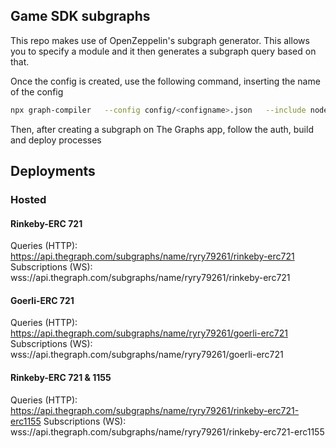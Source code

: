 ## Game SDK subgraphs

This repo makes use of OpenZeppelin's subgraph generator. This allows you to specify a module and it then generates a subgraph query based on that.

Once the config is created, use the following command, inserting the name of the config

```bash
npx graph-compiler   --config config/<configname>.json   --include node_modules/@openzeppelin/subgraphs/src/datasources   --export-schema   --export-subgraph
```

Then, after creating a subgraph on The Graphs app, follow the auth, build and deploy processes 



## Deployments


### Hosted
#### Rinkeby-ERC 721

Queries (HTTP):     https://api.thegraph.com/subgraphs/name/ryry79261/rinkeby-erc721
Subscriptions (WS): wss://api.thegraph.com/subgraphs/name/ryry79261/rinkeby-erc721

#### Goerli-ERC 721

Queries (HTTP):     https://api.thegraph.com/subgraphs/name/ryry79261/goerli-erc721
Subscriptions (WS): wss://api.thegraph.com/subgraphs/name/ryry79261/goerli-erc721

#### Rinkeby-ERC 721 & 1155

Queries (HTTP):     https://api.thegraph.com/subgraphs/name/ryry79261/rinkeby-erc721-erc1155
Subscriptions (WS): wss://api.thegraph.com/subgraphs/name/ryry79261/rinkeby-erc721-erc1155